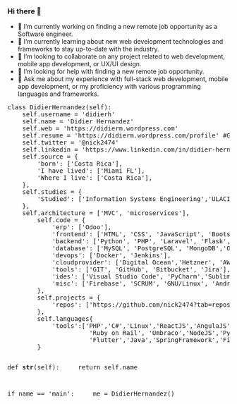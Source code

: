 ### Hi there 👋

<p>
<ul>
<li>🔭 I’m currently working on finding a new remote job opportunity as a Software engineer.</li>
<li>🌱 I’m currently learning about new web development technologies and frameworks to stay up-to-date with the industry.</li>
<li>👯 I’m looking to collaborate on any project related to web development, mobile app development, or UX/UI design.</li>
<li>🤔 I’m looking for help with finding a new remote job opportunity.</li>
<li>💬 Ask me about my experience with full-stack web development, mobile app development, 
or my proficiency with various programming languages and frameworks.</li>
</ul>
<p>
<pre>
class DidierHernandez(self):
    self.username = 'didierh'
    self.name = 'Didier Hernandez'
    self.web = 'https://didierm.wordpress.com'
    self.resume = 'https://didierm.wordpress.com/profile' #Get in touch for Password.
    self.twitter = '@nick2474'
    self.linkedin = 'https://www.linkedin.com/in/didier-hernandez/'
    self.source = {
        'born': ['Costa Rica'],
        'I have lived': ['Miami FL'],
        'Where I live': ['Costa Rica'],
    },
    self.studies = {
        'Studied': ['Information Systems Engineering','ULACIT'],
    },
    self.architecture = ['MVC', 'microservices'],
        self.code = {
            'erp': ['Odoo'],
            'frontend': ['HTML', 'CSS', 'JavaScript', 'Bootstrap','React','Vue'],
            'backend': ['Python', 'PHP', 'Laravel', 'Flask','Node.Js','Express','Oracle', 'Informix'],
            'database': ['MySQL', 'PostgreSQL', 'MongoDB','Oracle','SQLServer'],
            'devops': ['Docker', 'Jenkins'],
            'cloudprovider': ['Digital Ocean','Hetzner', 'AWS', 'Google'],
            'tools': ['GIT', 'GitHub', 'Bitbucket', 'Jira'],
            'ides': ['Visual Studio Code', 'PyCharm','SublimeText','Xcode','Eclipse','Android Studio'],
            'misc': ['Firebase', 'SCRUM', 'GNU/Linux', 'Android','IOS','Ionic Framework']
        },
        self.projects = {
            'repos': ['https://github.com/nick2474?tab=repositories']
        }, 
        self.languages{
            'tools':['PHP','C#','Linux','ReactJS','AngulaJS','Oracle',
                      'Ruby on Rail', 'Umbraco','NodeJS','Pyton','Ionic Framework',
                      'Flutter','Java','SpringFramework','Figma','and more..']
        }

def __str__(self): 
&nbsp;&nbsp;&nbsp;&nbsp;return self.name
    
if name == 'main':
&nbsp;&nbsp;&nbsp;&nbsp;me = DidierHernandez()

</pre>
